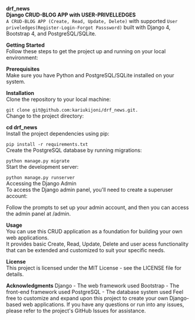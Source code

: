 **drf_news**<br>
**Django CRUD-BLOG APP with USER-PRIVELLEDGES**<br>
`A CRUD-BLOG APP (Create, Read, Update, Delete)` with supported `User priveledges(Register-Login-Forgot Passsword)` built with Django 4, Bootstrap 4, and PostgreSQL/SQLite.

**Getting Started**<br>
Follow these steps to get the project up and running on your local environment:<br>

**Prerequisites**<br>
Make sure you have Python and PostgreSQL/SQLite installed on your system.<br>

**Installation**<br>
Clone the repository to your local machine:<br>

`git clone git@github.com:kariukijoni/drf_news.git.`<br>
Change to the project directory:

**cd drf_news**<br>
Install the project dependencies using pip:<br>

`pip install -r requirements.txt`<br>
Create the PostgreSQL database by running migrations:<br>

`python manage.py migrate`<br>
Start the development server:<br>

`python manage.py runserver`<br>
Accessing the Django Admin<br>
To access the Django admin panel, you'll need to create a superuser account:<br>

Follow the prompts to set up your admin account, and then you can access the admin panel at /admin.<br>

**Usage**<br>
You can use this CRUD application as a foundation for building your own web applications.<br>
It provides basic Create, Read, Update, Delete and user acess functionality that can be extended and customized to suit your specific needs.<br>

**License**<br>
This project is licensed under the MIT License - see the LICENSE file for details.

**Acknowledgments**
Django - The web framework used
Bootstrap - The front-end framework used
PostgreSQL - The database system used
Feel free to customize and expand upon this project to create your own Django-based web applications. 
If you have any questions or run into any issues, please refer to the project's GitHub Issues for assistance.
